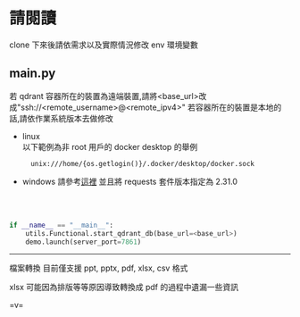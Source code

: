 # 請閱讀

clone 下來後請依需求以及實際情況修改 env 環境變數

## main.py

若 qdrant 容器所在的裝置為遠端裝置,請將<base_url>改成"ssh://<remote_username>@<remote_ipv4>"
若容器所在的裝置是本地的話,請依作業系統版本去做修改

-   linux<br>
    以下範例為非 root 用戶的 docker desktop 的舉例
    ```
      unix:///home/{os.getlogin()}/.docker/desktop/docker.sock
    ```
-   windows
    請參考[這裡](https://docs.docker.com/reference/cli/dockerd/#bind-docker-to-another-hostport-or-a-unix-socket)
    並且將 requests 套件版本指定為 2.31.0

    <br><br>

```python
if __name__ == "__main__":
    utils.Functional.start_qdrant_db(base_url=<base_url>)
    demo.launch(server_port=7861)
```

---

檔案轉換 目前僅支援 ppt, pptx, pdf, xlsx, csv 格式

xlsx 可能因為排版等等原因導致轉換成 pdf 的過程中遺漏一些資訊

=v=
